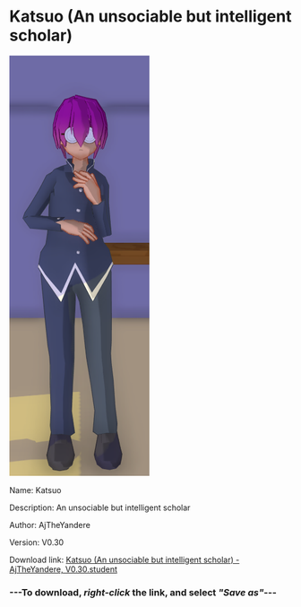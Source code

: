 # Katsuo (An unsociable but intelligent scholar)

<img src = "https://raw.githubusercontent.com/Arbiter1223/Daigaku-Gurashi-Custom-Students/master/Students/Files/Katsuo%20(An%20unsociable%20but%20intelligent%20scholar).png">

Name: Katsuo

Description: An unsociable but intelligent scholar

Author: AjTheYandere

Version: V0.30

Download link: <a href="https://raw.githubusercontent.com/Arbiter1223/Daigaku-Gurashi-Custom-Students/master/Students/Files/Katsuo%20(An%20unsociable%20but%20intelligent%20scholar)%20-%20AjTheYandere%2C%20V0.30.student">Katsuo (An unsociable but intelligent scholar) - AjTheYandere, V0.30.student</a>

### ---**To download, _right-click_ the link, and select _"Save as"_**---
